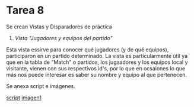 # Tarea 8

Se crean Vistas y Disparadores de práctica

1. *Vista "Jugadores y equipos del partido"*

Esta vista essirve para conocer qué jugadores (y de qué equipos), participaron en un partido determinado. La vista es particularmente útil ya que en la tabla de "Match" o partidos, los jugaadores y los equipos local y visitante, vienen con sus respectivos id's, por lo que en ocsaiones lo que más nos puede interesar es saber su nombre y equipo al que pertenecen. 

Se anexa script e imágenes.

[script](./Tarea%208%20recursos/Scirpt-tarea-8_Views&triggers.sql)
[imagen1](./Tarea%208%20recursos/view.png)